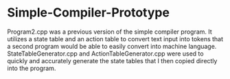 # Simple-Compiler-Prototype
Program2.cpp was a previous version of the simple compiler program. It utilizes a state table and an action table to convert text input into tokens that a second program would be able to easily convert into machine language.
StateTableGenerator.cpp and ActionTableGenerator.cpp were used to quickly and accurately generate the state tables that I then copied directly into the program.
